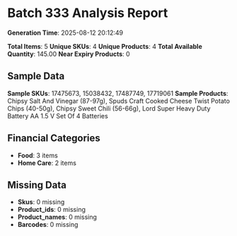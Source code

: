 # Batch 333 Analysis Report

**Generation Time**: 2025-08-12 20:12:49

**Total Items**: 5
**Unique SKUs**: 4
**Unique Products**: 4
**Total Available Quantity**: 145.00
**Near Expiry Products**: 0

## Sample Data
**Sample SKUs**: 17475673, 15038432, 17487749, 17719061
**Sample Products**: Chipsy Salt And Vinegar (87-97g), Spuds Craft Cooked Cheese Twist Potato Chips (40-50g), Chipsy Sweet Chili (56-66g), Lord Super Heavy Duty Battery AA 1.5 V Set Of 4 Batteries

## Financial Categories
- **Food**: 3 items
- **Home Care**: 2 items

## Missing Data
- **Skus**: 0 missing
- **Product_ids**: 0 missing
- **Product_names**: 0 missing
- **Barcodes**: 0 missing
